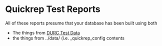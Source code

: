 Quickrep Test Reports
==========================
All of these reports presume that your database has been built using both

* The things from [DURC Test Data](https://github.com/Owlookit/DURC_Test_Data)
* the things from ../data/ (i.e. _quickrep_config contents
